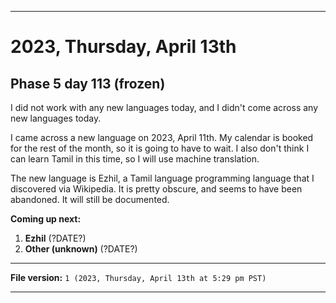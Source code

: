 
***

# 2023, Thursday, April 13th

## Phase 5 day 113 (frozen)

I did not work with any new languages today, and I didn't come across any new languages today.

I came across a new language on 2023, April 11th. My calendar is booked for the rest of the month, so it is going to have to wait. I also don't think I can learn Tamil in this time, so I will use machine translation.

The new language is Ezhil, a Tamil language programming language that I discovered via Wikipedia. It is pretty obscure, and seems to have been abandoned. It will still be documented.

**Coming up next:**

1. **Ezhil** (?DATE?)
2. **Other (unknown)** (?DATE?)

<!-- Today wasn't planned to be a development day for new repositories. I am taking a temporary break from it to work on other projects. If I can gather more languages, I might start phase 4 (2022) earlier. <!-- Work is being done to get the [`Learn`](https://github.com/seanpm2001/Learn/) repository back up to date, as I couldn't keep up in the last 3 days of phase 3 of 2022. The current phase finished yesterday (2022, Tuesday, November 29th) new repositories are expected to start being created at an unknown time in 2022 December. !--> 

<!-- This is the end of phase 4 (2022) of the acceleration project for `seanpm2001/Learn`. !-->

***

**File version:** `1 (2023, Thursday, April 13th at 5:29 pm PST)`

***
